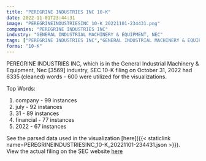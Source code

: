 ```yaml
---
title: "PEREGRINE INDUSTRIES INC 10-K"
date: 2022-11-01T23:44:31
image: "PEREGRINEINDUSTRIESINC_10-K_20221101-234431.png"
companies: "PEREGRINE INDUSTRIES INC"
industry: "GENERAL INDUSTRIAL MACHINERY & EQUIPMENT, NEC"
tags: ["PEREGRINE INDUSTRIES INC","GENERAL INDUSTRIAL MACHINERY & EQUIPMENT, NEC","10-31-2022","10-K"]
forms: "10-K"
---
```

PEREGRINE INDUSTRIES INC, which is in the General Industrial Machinery & Equipment, Nec [3569] industry, SEC 10-K filing on October 31, 2022 had 6335 (cleaned) words - 600 were utilized for the visualizations.

Top Words:
1. company - 99 instances
2. july - 92 instances
3. 31 - 89 instances
4. financial - 77 instances
5. 2022 - 67 instances


See the parsed data used in the visualization [here]({{< staticlink name=PEREGRINEINDUSTRIESINC_10-K_20221101-234431.json >}}).  
View the actual filing on the SEC website [here](https://www.sec.gov/Archives/edgar/data/1061164/0001477932-22-008034.txt)